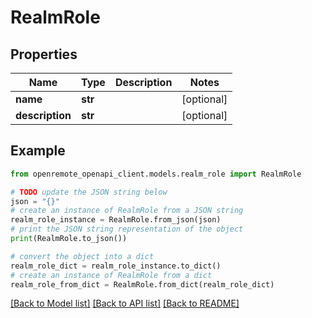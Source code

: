 # RealmRole


## Properties

Name | Type | Description | Notes
------------ | ------------- | ------------- | -------------
**name** | **str** |  | [optional] 
**description** | **str** |  | [optional] 

## Example

```python
from openremote_openapi_client.models.realm_role import RealmRole

# TODO update the JSON string below
json = "{}"
# create an instance of RealmRole from a JSON string
realm_role_instance = RealmRole.from_json(json)
# print the JSON string representation of the object
print(RealmRole.to_json())

# convert the object into a dict
realm_role_dict = realm_role_instance.to_dict()
# create an instance of RealmRole from a dict
realm_role_from_dict = RealmRole.from_dict(realm_role_dict)
```
[[Back to Model list]](../README.md#documentation-for-models) [[Back to API list]](../README.md#documentation-for-api-endpoints) [[Back to README]](../README.md)


